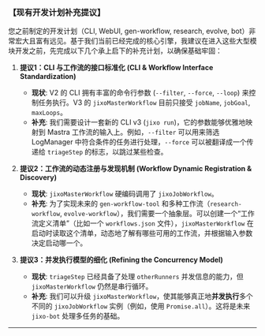 ### **【现有开发计划补充提议】**

您之前制定的开发计划（CLI, WebUI, gen-workflow, research, evolve, bot）非常宏大且富有远见。基于我们当前已经完成的核心引擎，我建议在进入这些大型模块开发之前，先完成以下几个承上启下的补充计划，以确保基础牢固：

1.  **提议1：CLI 与工作流的接口标准化 (CLI & Workflow Interface Standardization)**
    *   **现状**: V2 的 CLI 拥有丰富的命令行参数 (`--filter`, `--force`, `--loop`) 来控制任务执行。V3 的 `jixoMasterWorkflow` 目前只接受 `jobName`, `jobGoal`, `maxLoops`。
    *   **补充**: 我们需要设计一套新的 CLI v3 (`jixo run`)，它的参数能够优雅地映射到 Mastra 工作流的输入上。例如，`--filter` 可以用来筛选 LogManager 中符合条件的任务进行处理，`--force` 可以被翻译成一个传递给 `triageStep` 的标志，以跳过某些检查。

2.  **提议2：工作流的动态注册与发现机制 (Workflow Dynamic Registration & Discovery)**
    *   **现状**: `jixoMasterWorkflow` 硬编码调用了 `jixoJobWorkflow`。
    *   **补充**: 为了实现未来的 `gen-workflow-tool` 和多种工作流（`research-workflow`, `evolve-workflow`），我们需要一个抽象层。可以创建一个“工作流定义清单”（比如一个 `workflows.json` 文件），`jixoMasterWorkflow` 在启动时读取这个清单，动态地了解有哪些可用的工作流，并根据输入参数决定启动哪一个。

3.  **提议3：并发执行模型的细化 (Refining the Concurrency Model)**
    *   **现状**: `triageStep` 已经具备了处理 `otherRunners` 并发信息的能力，但 `jixoMasterWorkflow` 仍然是串行循环。
    *   **补充**: 我们可以升级 `jixoMasterWorkflow`，使其能够真正地**并发执行**多个不同的 `jixoJobWorkflow` 实例（例如，使用 `Promise.all`）。这将是未来 `jixo-bot` 处理多任务的基础。

---
